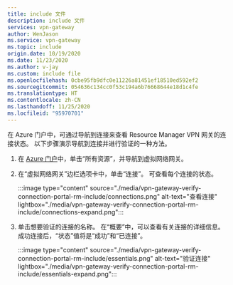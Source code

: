 ```yaml
---
title: include 文件
description: include 文件
services: vpn-gateway
author: WenJason
ms.service: vpn-gateway
ms.topic: include
origin.date: 10/19/2020
ms.date: 11/23/2020
ms.author: v-jay
ms.custom: include file
ms.openlocfilehash: 0cbe95fb9dfc0e11226a81451ef18510ed592ef2
ms.sourcegitcommit: 054636c134cc0f53c194a6b76668644e18d1c4fe
ms.translationtype: HT
ms.contentlocale: zh-CN
ms.lasthandoff: 11/25/2020
ms.locfileid: "95970701"
---
```

在 Azure 门户中，可通过导航到连接来查看 Resource Manager VPN 网关的连接状态。 以下步骤演示导航到连接并进行验证的一种方法。

1. 在 [Azure 门户](https://portal.azure.cn)中，单击“所有资源”，并导航到虚拟网络网关。 
1. 在“虚拟网络网关”边栏选项卡中，单击“连接”。  可查看每个连接的状态。

   :::image type="content" source="./media/vpn-gateway-verify-connection-portal-rm-include/connections.png" alt-text="查看连接" lightbox="./media/vpn-gateway-verify-connection-portal-rm-include/connections-expand.png":::

1. 单击想要验证的连接的名称。 在“概要”中，可以查看有关连接的详细信息。 成功连接后，“状态”值将是“成功”和“已连接”。

   :::image type="content" source="./media/vpn-gateway-verify-connection-portal-rm-include/essentials.png" alt-text="验证连接" lightbox="./media/vpn-gateway-verify-connection-portal-rm-include/essentials-expand.png":::

